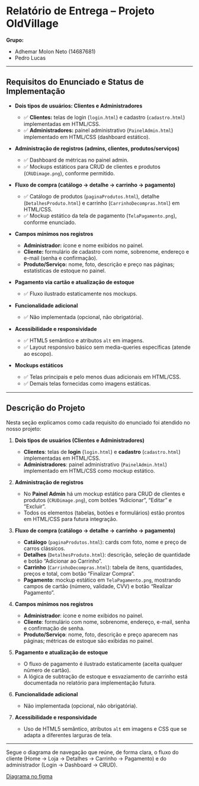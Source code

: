 # Relatório de Entrega – Projeto OldVillage

**Grupo:**  
- Adhemar Molon Neto (14687681)
- Pedro Lucas  

---

## Requisitos do Enunciado e Status de Implementação

- **Dois tipos de usuários: Clientes e Administradores**  
  - ✅ **Clientes:** telas de login (`login.html`) e cadastro (`cadastro.html`) implementadas em HTML/CSS.  
  - ✅ **Administradores:** painel administrativo (`PainelAdmin.html`) implementado em HTML/CSS (dashboard estático).

- **Administração de registros (admins, clientes, produtos/serviços)**  
  - ✅ Dashboard de métricas no painel admin.  
  - ✅ Mockups estáticos para CRUD de clientes e produtos (`CRUDimage.png`), conforme permitido.

- **Fluxo de compra (catálogo → detalhe → carrinho → pagamento)**  
  - ✅ Catálogo de produtos (`paginaProdutos.html`), detalhe (`DetalhesProduto.html`) e carrinho (`CarrinhoDecompras.html`) em HTML/CSS.  
  - ✅ Mockup estático da tela de pagamento (`TelaPagamento.png`), conforme enunciado.

- **Campos mínimos nos registros**  
  - **Administrador:** ícone e nome exibidos no painel.  
  - **Cliente:** formulário de cadastro com nome, sobrenome, endereço e e-mail (senha e confirmação).  
  - **Produto/Serviço:** nome, foto, descrição e preço nas páginas; estatísticas de estoque no painel.

- **Pagamento via cartão e atualização de estoque**  
  - ✅ Fluxo ilustrado estaticamente nos mockups.

- **Funcionalidade adicional**  
  - ✅ Não implementada (opcional, não obrigatória).

- **Acessibilidade e responsividade**  
  - ✅ HTML5 semântico e atributos `alt` em imagens.  
  - ✅ Layout responsivo básico sem media-queries específicas (atende ao escopo).

- **Mockups estáticos**  
  - ✅ Telas principais e pelo menos duas adicionais em HTML/CSS.  
  - ✅ Demais telas fornecidas como imagens estáticas.

---


## Descrição do Projeto

Nesta seção explicamos como cada requisito do enunciado foi atendido no nosso projeto:

1. **Dois tipos de usuários (Clientes e Administradores)**  
   - **Clientes**: telas de **login** (`login.html`) e **cadastro** (`cadastro.html`) implementadas em HTML/CSS.  
   - **Administradores**: painel administrativo (`PainelAdmin.html`) implementado em HTML/CSS como mockup estático.

2. **Administração de registros**  
   - No **Painel Admin** há um mockup estático para CRUD de clientes e produtos (`CRUDimage.png`), com botões “Adicionar”, “Editar” e “Excluir”.  
   - Todos os elementos (tabelas, botões e formulários) estão prontos em HTML/CSS para futura integração.

3. **Fluxo de compra (catálogo → detalhe → carrinho → pagamento)**  
   - **Catálogo** (`paginaProdutos.html`): cards com foto, nome e preço de carros clássicos.  
   - **Detalhes** (`DetalhesProduto.html`): descrição, seleção de quantidade e botão “Adicionar ao Carrinho”.  
   - **Carrinho** (`CarrinhoDecompras.html`): tabela de itens, quantidades, preços e total, com botão “Finalizar Compra”.  
   - **Pagamento**: mockup estático em `TelaPagamento.png`, mostrando campos de cartão (número, validade, CVV) e botão “Realizar Pagamento”.

4. **Campos mínimos nos registros**  
   - **Administrador**: ícone e nome exibidos no painel.  
   - **Cliente**: formulário com nome, sobrenome, endereço, e-mail, senha e confirmação de senha.  
   - **Produto/Serviço**: nome, foto, descrição e preço aparecem nas páginas; métricas de estoque são exibidas no painel.

5. **Pagamento e atualização de estoque**  
   - O fluxo de pagamento é ilustrado estaticamente (aceita qualquer número de cartão).  
   - A lógica de subtração de estoque e esvaziamento de carrinho está documentada no relatório para implementação futura.

6. **Funcionalidade adicional**  
   - Não implementada (opcional, não obrigatória).

7. **Acessibilidade e responsividade**  
   - Uso de HTML5 semântico, atributos `alt` em imagens e CSS que se adapta a diferentes larguras de tela.

---

Segue o diagrama de navegação que reúne, de forma clara, o fluxo do cliente (Home → Loja → Detalhes → Carrinho → Pagamento) e do administrador (Login → Dashboard → CRUD).

[Diagrama no figma](https://www.figma.com/board/pZDPqv7UvFYghKqv8pcshm/Welcome-to-FigJam?node-id=0-1&t=n6sKGRS8saUAXC7s-1)
